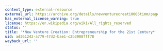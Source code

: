 ```yaml
---
content_type: external-resource
external_url: https://archive.org/details/newventurecreati0005timm/page/n5/mode/2up
has_external_license_warning: true
license: https://en.wikipedia.org/wiki/All_rights_reserved
status: ''
title: '*New Venture Creation: Entrepreneurship for the 21st Century*'
uid: ad361242-a779-47d2-bae1-c2b3908fff78
wayback_url: ''
---
```

